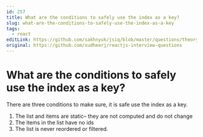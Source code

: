 ```yaml
---
id: 257
title: What are the conditions to safely use the index as a key?
slug: what-are-the-conditions-to-safely-use-the-index-as-a-key
tags:
  - react
editLink: https://github.com/sakhnyuk/jsiq/blob/master/questions/theory/react/257.md
original: https://github.com/sudheerj/reactjs-interview-questions
---
```


# What are the conditions to safely use the index as a key?

There are three conditions to make sure, it is safe use the index as a key.

1. The list and items are static– they are not computed and do not change
2. The items in the list have no ids
3. The list is never reordered or filtered.